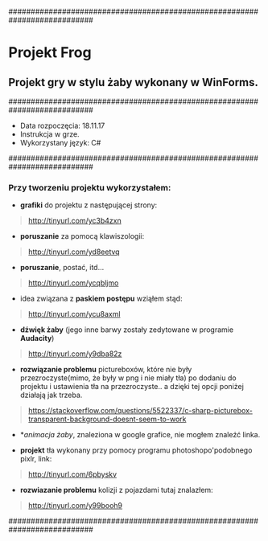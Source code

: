 ###########################################################################


# Projekt Frog
## Projekt gry w stylu żaby wykonany w WinForms.


###########################################################################
* Data rozpoczęcia: 18.11.17
* Instrukcja w grze.
* Wykorzystany język: C#


###########################################################################


### Przy tworzeniu projektu wykorzystałem:


- **grafiki** do projektu z następującej strony:

> http://tinyurl.com/yc3b4zxn



- **poruszanie** za pomocą klawiszologii:

> http://tinyurl.com/yd8eetvq



- **poruszanie**, postać, itd...

> http://tinyurl.com/ycqbljmo



- idea związana z **paskiem postępu** wziąłem stąd:

> http://tinyurl.com/ycu8axml



- **dźwięk żaby** (jego inne barwy zostały zedytowane w programie **Audacity**)

> http://tinyurl.com/y9dba82z



- **rozwiązanie problemu** pictureboxów, które nie były przezroczyste(mimo, że były w png i nie miały tła) po dodaniu do projektu i ustawienia tła na przezroczyste.. a dzięki tej opcji poniżej działają jak trzeba.

> https://stackoverflow.com/questions/5522337/c-sharp-picturebox-transparent-background-doesnt-seem-to-work



- **animacja żaby*, znaleziona w google grafice, nie mogłem znaleźć linka.



- **projekt** tła wykonany przy pomocy programu photoshopo'podobnego pixlr, link:

> http://tinyurl.com/6pbyskv



- **rozwiazanie problemu** kolizji z pojazdami tutaj znalazłem:

> http://tinyurl.com/y99booh9



###########################################################################